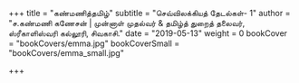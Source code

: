 +++
title = "கண்மணித்தமிழ்"
subtitle = "செவ்விலக்கியத் தேடல்கள்- 1"
author = "ச.கண்மணி கணேசன் | முன்னாள் முதல்வர் & தமிழ்த் துறைத் தலைவர், ஸ்ரீகாளிஸ்வரி கல்லூரி, சிவகாசி."
date = "2019-05-13"
weight = 0
bookCover = "bookCovers/emma.jpg"
bookCoverSmall = "bookCovers/emma_small.jpg"

+++
